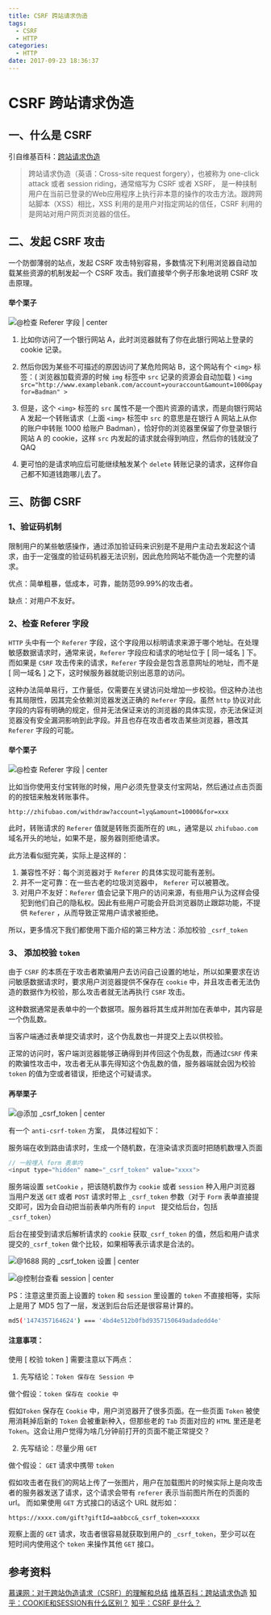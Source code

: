 ```yaml
---
title: CSRF 跨站请求伪造
tags:
  - CSRF
  - HTTP
categories:
  - HTTP
date: 2017-09-23 18:36:37
---
```

# CSRF 跨站请求伪造

## 一、什么是 CSRF

引自维基百科：[跨站请求伪造](https://zh.wikipedia.org/wiki/%E8%B7%A8%E7%AB%99%E8%AF%B7%E6%B1%82%E4%BC%AA%E9%80%A0)

>跨站请求伪造（英语：Cross-site request forgery），也被称为 one-click attack 或者 session riding，通常缩写为 CSRF 或者 XSRF， 是一种挟制用户在当前已登录的Web应用程序上执行非本意的操作的攻击方法。跟跨网站脚本（XSS）相比，XSS 利用的是用户对指定网站的信任，CSRF 利用的是网站对用户网页浏览器的信任。

## 二、发起 CSRF 攻击

一个防御薄弱的站点，发起 CSRF 攻击特别容易，多数情况下利用浏览器自动加载某些资源的机制发起一个 CSRF 攻击。我们直接举个例子形象地说明 CSRF 攻击原理。

#### 举个栗子

![@检查 Referer 字段 | center](https://ws1.sinaimg.cn/large/889b2f7fgy1fjtn77s5amj207106twfg.jpg)

1. 比如你访问了一个银行网站 A，此时浏览器就有了你在此银行网站上登录的 cookie 记录。

2. 然后你因为某些不可描述的原因访问了某危险网站 B，这个网站有个 `<img>` 标签：( 浏览器加载资源的时候 `img` 标签中 `src` 记录的资源会自动加载 )
`<img src="http://www.examplebank.com/account=youraccount&amount=1000&payfor=Badman" >`

3. 但是，这个 `<img>` 标签的 `src` 属性不是一个图片资源的请求，而是向银行网站A 发起一个转账请求（上面 `<img>` 标签中 `src` 的意思是在银行 A 网站上从你的账户中转账 1000 给账户 Badman），恰好你的浏览器里保留了你登录银行网站 A 的 cookie，这样 `src` 内发起的请求就会得到响应，然后你的钱就没了 QAQ

4. 更可怕的是请求响应后可能继续触发某个 `delete` 转账记录的请求，这样你自己都不知道钱跑哪儿去了。

## 三、防御 CSRF

### 1、验证码机制

限制用户的某些敏感操作，通过添加验证码来识别是不是用户主动去发起这个请求，由于一定强度的验证码机器无法识别，因此危险网站不能伪造一个完整的请求。

优点：简单粗暴，低成本，可靠，能防范99.99%的攻击者。

缺点：对用户不友好。

### 2、检查  Referer 字段

`HTTP` 头中有一个 `Referer` 字段，这个字段用以标明请求来源于哪个地址。在处理敏感数据请求时，通常来说，`Referer` 字段应和请求的地址位于 [ 同一域名 ] 下。而如果是 `CSRF` 攻击传来的请求，`Referer` 字段会是包含恶意网址的地址，而不是 [ 同一域名 ] 之下，这时候服务器就能识别出恶意的访问。

这种办法简单易行，工作量低，仅需要在关键访问处增加一步校验。但这种办法也有其局限性，因其完全依赖浏览器发送正确的 `Referer` 字段。虽然 `http` 协议对此字段的内容有明确的规定，但并无法保证来访的浏览器的具体实现，亦无法保证浏览器没有安全漏洞影响到此字段。并且也存在攻击者攻击某些浏览器，篡改其`Referer` 字段的可能。

#### 举个栗子

![@检查 Referer 字段 | center](https://ws1.sinaimg.cn/large/889b2f7fgy1fjtn77s5amj207106twfg.jpg)

比如当你使用支付宝转账的时候，用户必须先登录支付宝网站，然后通过点击页面的的按钮来触发转账事件。

```http
http://zhifubao.com/withdraw?account=lyq&amount=10000&for=xxx
```

此时，转账请求的 `Referer` 值就是转账页面所在的 `URL`，通常是以 `zhifubao.com` 域名开头的地址，如果不是，服务器则拒绝请求。

此方法看似挺完美，实际上是这样的：
1. 兼容性不好：每个浏览器对于 `Referer` 的具体实现可能有差别。
2. 并不一定可靠：在一些古老的垃圾浏览器中， `Referer` 可以被篡改。
3. 对用户不友好：`Referer` 值会记录下用户的访问来源，有些用户认为这样会侵犯到他们自己的隐私权。因此有些用户可能会开启浏览器防止跟踪功能，不提供 `Referer` ，从而导致正常用户请求被拒绝。

所以，更多情况下我们都使用下面介绍的第三种方法：添加校验 `_csrf_token`

### 3、 添加校验 `token`

由于 `CSRF` 的本质在于攻击者欺骗用户去访问自己设置的地址，所以如果要求在访问敏感数据请求时，要求用户浏览器提供不保存在 `cookie` 中，并且攻击者无法伪造的数据作为校验，那么攻击者就无法再执行 `CSRF` 攻击。

这种数据通常是表单中的一个数据项。服务器将其生成并附加在表单中，其内容是一个伪乱数。

当客户端通过表单提交请求时，这个伪乱数也一并提交上去以供校验。

正常的访问时，客户端浏览器能够正确得到并传回这个伪乱数，而通过`CSRF` 传来的欺骗性攻击中，攻击者无从事先得知这个伪乱数的值，服务器端就会因为校验 `token` 的值为空或者错误，拒绝这个可疑请求。

#### 再举栗子

![@添加 _csrf_token | center](https://ws1.sinaimg.cn/large/889b2f7fgy1fjtn77s5amj207106twfg.jpg)

有一个 `anti-csrf-token` 方案， 具体过程如下：

服务端在收到路由请求时，生成一个随机数，在渲染请求页面时把随机数埋入页面

```javascript
// 一般埋入 form 表单内
<input type="hidden" name="_csrf_token" value="xxxx">
```

服务端设置 `setCookie` ，把该随机数作为 `cookie` 或者 `session` 种入用户浏览器
当用户发送 `GET` 或者 `POST` 请求时带上 `_csrf_token` 参数（对于 `Form` 表单直接提交即可，因为会自动把当前表单内所有的 `input ` 提交给后台，包括 `_csrf_token`）

后台在接受到请求后解析请求的 `cookie` 获取`_csrf_token` 的值，然后和用户请求提交的`_csrf_token` 做个比较，如果相等表示请求是合法的。

![@1688 网的 _csrf_token 设置 | center](http://oux9sg1nc.bkt.clouddn.com/17-9-23/56417055.jpg)

![@控制台查看 session | center](http://oux9sg1nc.bkt.clouddn.com/17-9-23/86150019.jpg)

PS：注意这里页面上设置的 `token` 和 `session` 里设置的 `token`  不直接相等，实际上是用了 MD5 包了一层，发送到后台后还是很容易计算的。

```bash
md5('1474357164624') === '4bd4e512b0fbd9357150649adadedd4e'
```

#### 注意事项：

使用 [ 校验 token ] 需要注意以下两点：

1. 先写结论：`Token 保存在 Session 中`

做个假设：`token 保存在 cookie 中`

 假如`Token` 保存在 `Cookie` 中，用户浏览器开了很多页面。在一些页面 `Token` 被使用消耗掉后新的 `Token` 会被重新种入，但那些老的 `Tab` 页面对应的 `HTML` 里还是老 `Token`。这会让用户觉得为啥几分钟前打开的页面不能正常提交？

2. 先写结论：尽量少用 `GET`

做个假设： `GET` 请求中携带 `token`

假如攻击者在我们的网站上传了一张图片，用户在加载图片的时候实际上是向攻击者的服务器发送了请求，这个请求会带有 `referer` 表示当前图片所在的页面的 url。 而如果使用 `GET` 方式接口的话这个 URL 就形如：

```http
https://xxxx.com/gift?giftId=aabbcc&_csrf_token=xxxxx
```

观察上面的 `GET` 请求，攻击者很容易就获取到用户的 `_csrf_token`，至少可以在短时间内使用这个 `token` 来操作其他 `GET` 接口。

## 参考资料

[慕课网：对于跨站伪造请求（CSRF）的理解和总结](http://www.imooc.com/article/13552)
[维基百科：跨站请求伪造](https://zh.wikipedia.org/zh/%E8%B7%A8%E7%AB%99%E8%AF%B7%E6%B1%82%E4%BC%AA%E9%80%A0)
[知乎：COOKIE和SESSION有什么区别？](https://www.zhihu.com/question/19786827)
[知乎：CSRF 是什么？ ](https://zhuanlan.zhihu.com/p/22521378)




